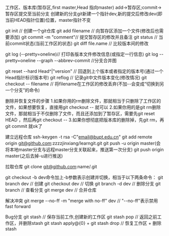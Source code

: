 工作区、版本库(暂存区,first master,Head 指向master)
add->暂存区;commit->暂存区提交至当前分支
创建新的分支git新建一个指针dev,新的提交后修改dev(即当前HEAD指针位置)位置，master指针不变



git init // 创建一个git仓库
git add filename // 向暂存区添加一个文件(修改后也需要添加)
git commit -m "comment"// 提交暂存区的修改并且备注
git status // 当前commit状态(当前工作区的状态)
git diff file.name // 比较版本间的修改

git log (--pretty=oneline)// 打印各版本文件修改信息(或指定一行信息)
git log --pretty=oneline --graph --abbrev-commit //分支合并图

git reset --hard Head^|"version" // 回退到上个版本或者指定的版本号(通过一个Head指针标识版本号)
git reflog // 记录git中文件版本变化(修改情况)
git checkout -- filename // 将filename在工作区的修改丢弃(不加--会变成“切换到另一个分支”的命令)

删除并恢复文件的步骤
1.如果你用的rm删除文件，那就相当于只删除了工作区的文件，如果想要恢复，直接用git checkout -- <file>就可以 
2.如果你用的是git rm删除文件，那就相当于不仅删除了文件，而且还添加到了暂存区，需要先git reset HEAD <file>，然后再git checkout -- <file> 
3.如果你想彻底把版本库的删除掉，先git rm，再git commit 就ok了

建立远程仓库 
ssh-keygen -t rsa -C"email@bupt.edu.cn"
git add remote origin git@github.com:zzzzjinxiang/learngit.git
git push -u origin master(会将本地master分支与远程master分支关联起来，推送第一次分支)
git push origin master(之后去掉-u进行推送)

拉取仓库
git clone git@github.com:name/.git

git checkout -b dev命令加上-b参数表示创建并切换，相当于以下两条命令：
git branch dev // 创建
git checkout dev // 切换
git branch -d dev // 删除分支
git branch // 查看分支
git merge dev // 合并仓库

解决冲突
git merge --no-ff -m "merge with no-ff" dev // "--no-ff"表示禁用fast forward

Bug分支
git stash // 保存当前工作,创建新的工作区
git stash pop // 返回之前工作区，并删除stash
git stash apply@{0} + git stash drop // 恢复工作区 + 删除stash